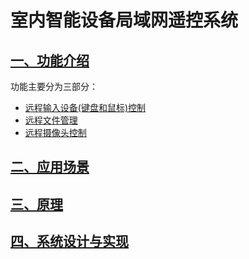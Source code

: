 # 室内智能设备局域网遥控系统

## [一、功能介绍](features/features.md)
功能主要分为三部分：

- [远程输入设备(键盘和鼠标)控制](features/parts/remoteControl.md)
- [远程文件管理](features/parts/remoteFile.md)
- [远程摄像头控制](features/parts/remoteCamera.md)

## [二、应用场景](applications/application.md)

## [三、原理](principles/principles.md)

## [四、系统设计与实现](design/design.md)
